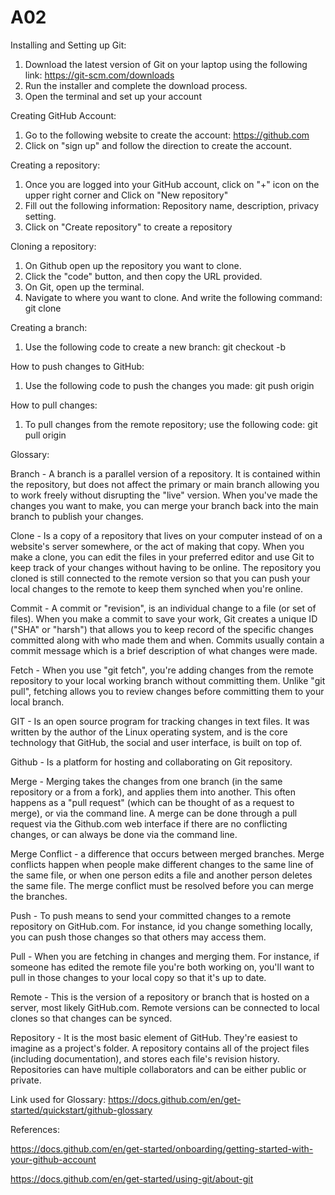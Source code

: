 # A02

Installing and Setting up Git:
  1. Download the latest version of Git on your laptop using the following link: https://git-scm.com/downloads
  2. Run the installer and complete the download process.
  3. Open the terminal and set up your account

 Creating GitHub Account:
  1. Go to the following website to create the account: https://github.com
  2. Click on "sign up" and follow the direction to create the account.

Creating a repository:
  1. Once you are logged into your GitHub account, click on "+" icon on the upper right corner and Click on "New repository"
  2. Fill out the following information: Repository name, description, privacy setting.
  3. Click on "Create repository" to create a repository

Cloning a repository:
  1. On Github open up the repository you want to clone.
  2. Click the "code" button, and then copy the URL provided.
  3. On Git, open up the terminal.
  4. Navigate to where you want to clone. And write the following command: git clone <Insert URL>

Creating a branch:
  1. Use the following code to create a new branch: git checkout -b <name-of-the-branch>

How to push changes to GitHub:
  1. Use the following code to push the changes you made: git push origin <name-of-the-branch>

How to pull changes:
  1. To pull changes from the remote repository; use the following code: git pull origin <name-of-the-branch>



Glossary:

  Branch - A branch is a parallel version of a repository. It is contained within the repository, but does not affect the primary or main branch allowing you to work freely without disrupting the "live" version. When you've made the changes you want to make, you can merge your branch back into the main branch to publish your changes. 
  
  Clone - Is a copy of a repository that lives on your computer instead of on a website's server somewhere, or the act of making that copy. When you make a clone, you can edit the files in your preferred editor and use Git to keep track of your changes without having to be online. The repository you cloned is still connected to the remote version so that you can push your local changes to the remote to keep them synched when you're online. 
  
  Commit - A commit or "revision", is an individual change to a file (or set of files). When you make a commit to save your work, Git creates a unique ID ("SHA" or "harsh") that allows you to keep record of the specific changes committed along with who made them and when. Commits usually contain a commit message which is a brief description of what changes were made. 
  
  Fetch - When you use "git fetch", you're adding changes from the remote repository to your local working branch without committing them. Unlike "git pull", fetching allows you to review changes before committing them to your local branch.
  
  GIT - Is an open source program for tracking changes in text files. It was written by the author of the Linux operating system, and is the core technology that GitHub, the social and user interface, is built on top of. 
  
  Github - Is a platform for hosting and collaborating on Git repository. 
  
  Merge - Merging takes the changes from one branch (in the same repository or a from a fork), and applies them into another. This often happens as a "pull request" (which can be thought of as a request to merge), or via the command line. A merge can be done through a pull request via the Github.com web interface if there are no conflicting changes, or can always be done via the command line.
  
  Merge Conflict - a difference that occurs between merged branches. Merge conflicts happen when people make different changes to the same line of the same file, or when one person edits a file and another person deletes the same file. The merge conflict must be resolved before you can merge the branches. 
  
  Push - To push means to send your committed changes to a remote repository on GitHub.com. For instance, id you change something locally, you can push those changes so that others may access them.
  
  Pull - When you are fetching in changes and merging them. For instance, if someone has edited the remote file you're both working on, you'll want to pull in those changes to your local copy so that it's up to date. 
  
  Remote - This is the version of a repository or branch that is hosted on a server, most likely GitHub.com. Remote versions can be connected to local clones so that changes can be synced. 
  
  Repository - It is the most basic element of GitHub. They're easiest to imagine as a project's folder. A repository contains all of the project files (including documentation), and stores each file's revision history. Repositories can have multiple collaborators and can be either public or private.

Link used for Glossary: https://docs.github.com/en/get-started/quickstart/github-glossary

References: 

https://docs.github.com/en/get-started/onboarding/getting-started-with-your-github-account

https://docs.github.com/en/get-started/using-git/about-git



